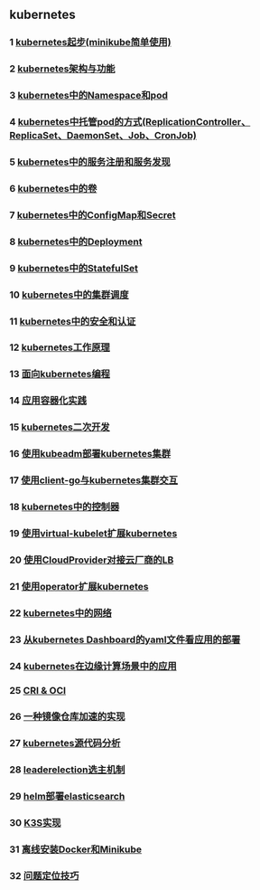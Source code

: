 ## kubernetes

### 1 [kubernetes起步(minikube简单使用)](https://github.com/luofengmacheng/cloud_native/blob/master/kubernetes/minikube.md)

### 2 [kubernetes架构与功能](https://github.com/luofengmacheng/cloud_native/blob/master/kubernetes/structure_function.md)

### 3 [kubernetes中的Namespace和pod](https://github.com/luofengmacheng/cloud_native/blob/master/kubernetes/pod.md)

### 4 [kubernetes中托管pod的方式(ReplicationController、ReplicaSet、DaemonSet、Job、CronJob)](https://github.com/luofengmacheng/cloud_native/blob/master/kubernetes/rc_rs_ds_job_cronjob.md)

### 5 [kubernetes中的服务注册和服务发现](https://github.com/luofengmacheng/cloud_native/blob/master/kubernetes/service.md)

### 6 [kubernetes中的卷](https://github.com/luofengmacheng/cloud_native/blob/master/kubernetes/volume.md)

### 7 [kubernetes中的ConfigMap和Secret](https://github.com/luofengmacheng/cloud_native/blob/master/kubernetes/config.md)

### 8 [kubernetes中的Deployment](https://github.com/luofengmacheng/cloud_native/blob/master/kubernetes/deployment.md)

### 9 [kubernetes中的StatefulSet](https://github.com/luofengmacheng/cloud_native/blob/master/kubernetes/statefulset.md)

### 10 [kubernetes中的集群调度](https://github.com/luofengmacheng/cloud_native/blob/master/kubernetes/schedule.md)

### 11 [kubernetes中的安全和认证](https://github.com/luofengmacheng/cloud_native/blob/master/kubernetes/security_and_authentication.md)

### 12 [kubernetes工作原理](https://github.com/luofengmacheng/cloud_native/blob/master/kubernetes/principle.md)

### 13 [面向kubernetes编程](https://github.com/luofengmacheng/cloud_native/blob/master/kubernetes/k8s_oriented_program.md)

### 14 [应用容器化实践](https://github.com/luofengmacheng/cloud_native/blob/master/kubernetes/app_containernization.md)

### 15 [kubernetes二次开发](https://github.com/luofengmacheng/cloud_native/blob/master/kubernetes/secondary_development.md)

### 16 [使用kubeadm部署kubernetes集群](https://github.com/luofengmacheng/cloud_native/blob/master/kubernetes/deploy_with_kubeadm.md)

### 17 [使用client-go与kubernetes集群交互](https://github.com/luofengmacheng/cloud_native/blob/master/kubernetes/interact_with_client.md)

### 18 [kubernetes中的控制器](https://github.com/luofengmacheng/cloud_native/blob/master/kubernetes/controller.md)

### 19 [使用virtual-kubelet扩展kubernetes](https://github.com/luofengmacheng/cloud_native/blob/master/kubernetes/virtual_kubelet.md)

### 20 [使用CloudProvider对接云厂商的LB](https://github.com/luofengmacheng/cloud_native/blob/master/kubernetes/cloudprovider.md)

### 21 [使用operator扩展kubernetes](https://github.com/luofengmacheng/cloud_native/blob/master/kubernetes/operator.md)

### 22 [kubernetes中的网络](https://github.com/luofengmacheng/cloud_native/blob/master/kubernetes/network.md)

### 23 [从kubernetes Dashboard的yaml文件看应用的部署](https://github.com/luofengmacheng/cloud_native/blob/master/kubernetes/dashboard_yaml.md)

### 24 [kubernetes在边缘计算场景中的应用](https://github.com/luofengmacheng/cloud_native/blob/master/kubernetes/edge.md)

### 25 [CRI & OCI](https://github.com/luofengmacheng/cloud_native/blob/master/kubernetes/cri_oci.md)

### 26 [一种镜像仓库加速的实现](https://github.com/luofengmacheng/cloud_native/blob/master/kubernetes/image_acceleration.md)

### 27 [kubernetes源代码分析](https://github.com/luofengmacheng/cloud_native/blob/master/kubernetes/source_analysis.md)

### 28 [leaderelection选主机制](https://github.com/luofengmacheng/cloud_native/blob/master/kubernetes/leader_election.md)

### 29 [helm部署elasticsearch](https://github.com/luofengmacheng/cloud_native/blob/master/kubernetes/deploy_es_by_helm.md)

### 30 [K3S实现](https://github.com/luofengmacheng/cloud_native/blob/master/kubernetes/k3s_implete.md)

### 31 [离线安装Docker和Minikube](https://github.com/luofengmacheng/cloud_native/blob/master/kubernetes/install_docker_minikube_offline.md)

### 32 [问题定位技巧](https://github.com/luofengmacheng/cloud_native/blob/master/kubernetes/trouble_shooting.md)